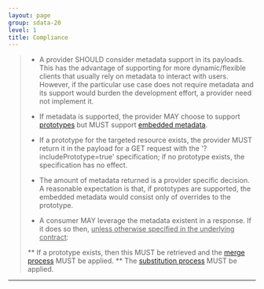```yaml
---
layout: page
group: sdata-20
level: 1
title: Compliance
---
```


<blockquote class="compliance"> 

* A provider SHOULD consider metadata support in its payloads. This has the advantage of supporting for 
more dynamic/flexible clients that usually rely on metadata to interact with users. However, if the 
particular use case does not require metadata and its support would burden the development effort, a 
provider need not implement it.

* If metadata is supported, the provider MAY choose to support [prototypes](../05-1000/ "10 SData prototypes") but MUST support [embedded metadata](../05-0400/ "4 Requesting metadata"). 

* If a prototype for the targeted resource exists, the provider MUST return it in the payload for a GET 
request with the '?includePrototype=true' specification; if no prototype exists, the specification has 
no effect.

* The amount of metadata returned is a provider specific decision. A reasonable expectation is that, if 
prototypes are supported, the embedded metadata would consist only of overrides to the prototype.

* A consumer MAY leverage the metadata existent in a response. If it does so then, <u>unless otherwise 
specified in the underlying contract</u>:

**  If a prototype exists, then this MUST be retrieved and the [merge process](../05-1004/ "10.4 Merge process") MUST be applied.
**  The [substitution process](../05-0600/ "6 Substitution formalism") MUST be applied.
</blockquote>

***

